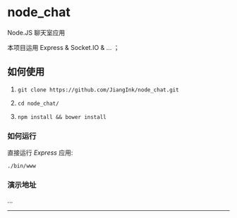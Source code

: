 # node_chat

Node.JS 聊天室应用

本项目运用 Express &amp; Socket.IO &amp; ... ；

## 如何使用

1. `git clone https://github.com/JiangInk/node_chat.git`

2. `cd node_chat/`

3. `npm install && bower install`

### 如何运行

直接运行 _Express_ 应用:

    ./bin/www

### 演示地址

...

---

